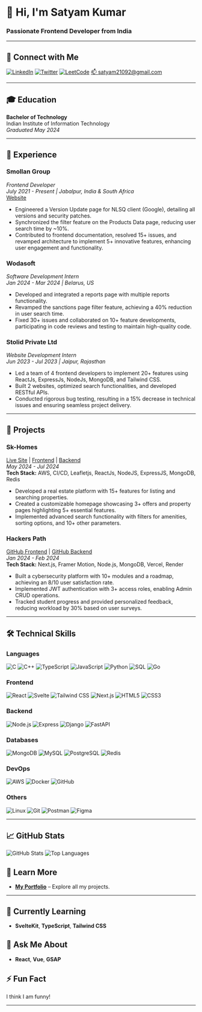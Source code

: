 # 👋 Hi, I'm Satyam Kumar

### Passionate Frontend Developer from India

---

## 🔗 Connect with Me
[![LinkedIn](https://img.shields.io/badge/LinkedIn-0077B5?style=for-the-badge&logo=linkedin&logoColor=white)](https://www.linkedin.com/in/satyam-kumar-iiitj) 
[![Twitter](https://img.shields.io/badge/Twitter-1DA1F2?style=for-the-badge&logo=twitter&logoColor=white)](https://twitter.com/Satyam2192) 
[![LeetCode](https://img.shields.io/badge/LeetCode-FFA116?style=for-the-badge&logo=leetcode&logoColor=black)](https://leetcode.com/Satyam2192) 
[📫 satyam21092@gmail.com](mailto:satyam21092@gmail.com)

---

## 🎓 Education
**Bachelor of Technology**  
Indian Institute of Information Technology  
*Graduated May 2024*

---

## 💼 Experience

### **Smollan Group**  
*Frontend Developer*  
_July 2021 - Present | Jabalpur, India & South Africa_  
[Website](https://sk-p.netlify.app)

- Engineered a Version Update page for NLSQ client (Google), detailing all versions and security patches.
- Synchronized the filter feature on the Products Data page, reducing user search time by ~10%.
- Contributed to frontend documentation, resolved 15+ issues, and revamped architecture to implement 5+ innovative features, enhancing user engagement and functionality.

### **Wodasoft**  
*Software Development Intern*  
_Jan 2024 - Mar 2024 | Belarus, US_

- Developed and integrated a reports page with multiple reports functionality.
- Revamped the sanctions page filter feature, achieving a 40% reduction in user search time.
- Fixed 30+ issues and collaborated on 10+ feature developments, participating in code reviews and testing to maintain high-quality code.

### **Stolid Private Ltd**  
*Website Development Intern*  
_Jun 2023 - Jul 2023 | Jaipur, Rajasthan_

- Led a team of 4 frontend developers to implement 20+ features using ReactJs, ExpressJs, NodeJs, MongoDB, and Tailwind CSS.
- Built 2 websites, optimized search functionalities, and developed RESTful APIs.
- Conducted rigorous bug testing, resulting in a 15% decrease in technical issues and ensuring seamless project delivery.

---

## 🚀 Projects

### **Sk-Homes**  
[Live Site](https://sk-p.netlify.app) | [Frontend](https://github.com/Satyam2192/Sk-Homes-Frontend) | [Backend](https://github.com/Satyam2192/Sk-Homes-Backend)  
*May 2024 - Jul 2024*  
**Tech Stack:** AWS, CI/CD, Leafletjs, ReactJs, NodeJS, ExpressJS, MongoDB, Redis

- Developed a real estate platform with 15+ features for listing and searching properties.
- Created a customizable homepage showcasing 3+ offers and property pages highlighting 5+ essential features.
- Implemented advanced search functionality with filters for amenities, sorting options, and 10+ other parameters.

### **Hackers Path**  
[GitHub Frontend](https://github.com/Satyam2192/Hackers-Path-Frontend) | [GitHub Backend](https://github.com/Satyam2192/Hackers-Path-Backend)  
*Jan 2024 - Feb 2024*  
**Tech Stack:** Next.js, Framer Motion, Node.js, MongoDB, Vercel, Render

- Built a cybersecurity platform with 10+ modules and a roadmap, achieving an 8/10 user satisfaction rate.
- Implemented JWT authentication with 3+ access roles, enabling Admin CRUD operations.
- Tracked student progress and provided personalized feedback, reducing workload by 30% based on user surveys.

---

## 🛠️ Technical Skills

### **Languages**
![C](https://img.shields.io/badge/C-A8B9CC?style=for-the-badge&logo=c&logoColor=white)
![C++](https://img.shields.io/badge/C++-00599C?style=for-the-badge&logo=cplusplus&logoColor=white)
![TypeScript](https://img.shields.io/badge/TypeScript-007ACC?style=for-the-badge&logo=typescript&logoColor=white)
![JavaScript](https://img.shields.io/badge/JavaScript-F7DF1E?style=for-the-badge&logo=javascript&logoColor=black)
![Python](https://img.shields.io/badge/Python-3776AB?style=for-the-badge&logo=python&logoColor=white)
![SQL](https://img.shields.io/badge/SQL-003B57?style=for-the-badge&logo=sql&logoColor=white)
![Go](https://img.shields.io/badge/Go-00ADD8?style=for-the-badge&logo=go&logoColor=white)

### **Frontend**
![React](https://img.shields.io/badge/React-61DAFB?style=for-the-badge&logo=react&logoColor=black)
![Svelte](https://img.shields.io/badge/Svelte-FF3E00?style=for-the-badge&logo=svelte&logoColor=white)
![Tailwind CSS](https://img.shields.io/badge/Tailwind_CSS-38B2AC?style=for-the-badge&logo=tailwind-css&logoColor=white)
![Next.js](https://img.shields.io/badge/Next.js-000000?style=for-the-badge&logo=nextdotjs&logoColor=white)
![HTML5](https://img.shields.io/badge/HTML5-E34F26?style=for-the-badge&logo=html5&logoColor=white)
![CSS3](https://img.shields.io/badge/CSS3-1572B6?style=for-the-badge&logo=css3&logoColor=white)

### **Backend**
![Node.js](https://img.shields.io/badge/Node.js-339933?style=for-the-badge&logo=nodedotjs&logoColor=white)
![Express](https://img.shields.io/badge/Express-000000?style=for-the-badge&logo=express&logoColor=white)
![Django](https://img.shields.io/badge/Django-092E20?style=for-the-badge&logo=django&logoColor=white)
![FastAPI](https://img.shields.io/badge/FastAPI-009688?style=for-the-badge&logo=fastapi&logoColor=white)

### **Databases**
![MongoDB](https://img.shields.io/badge/MongoDB-4EA94B?style=for-the-badge&logo=mongodb&logoColor=white)
![MySQL](https://img.shields.io/badge/MySQL-4479A1?style=for-the-badge&logo=mysql&logoColor=white)
![PostgreSQL](https://img.shields.io/badge/PostgreSQL-336791?style=for-the-badge&logo=postgresql&logoColor=white)
![Redis](https://img.shields.io/badge/Redis-DC382D?style=for-the-badge&logo=redis&logoColor=white)

### **DevOps**
![AWS](https://img.shields.io/badge/Amazon_AWS-232F3E?style=for-the-badge&logo=amazon-aws&logoColor=white)
![Docker](https://img.shields.io/badge/Docker-2496ED?style=for-the-badge&logo=docker&logoColor=white)
![GitHub](https://img.shields.io/badge/GitHub-181717?style=for-the-badge&logo=github&logoColor=white)

### **Others**
![Linux](https://img.shields.io/badge/Linux-FCC624?style=for-the-badge&logo=linux&logoColor=black)
![Git](https://img.shields.io/badge/Git-F05032?style=for-the-badge&logo=git&logoColor=white)
![Postman](https://img.shields.io/badge/Postman-FF6C37?style=for-the-badge&logo=postman&logoColor=white)
![Figma](https://img.shields.io/badge/Figma-F24E1E?style=for-the-badge&logo=figma&logoColor=white)

---

## 📈 GitHub Stats
![GitHub Stats](https://github-readme-stats.vercel.app/api?username=Satyam2192&show_icons=true&theme=radical)
![Top Languages](https://github-readme-stats.vercel.app/api/top-langs/?username=Satyam2192&layout=compact&theme=radical)


## 📝 Learn More
- **[My Portfolio](https://sk-p.netlify.app)** – Explore all my projects.
<!-- - **[My Blog](https://yourbloglink.com)** – Read my latest articles.
- **[My Resume](https://yourresumelink.com)** – Check out my professional experience. 
-->

---

## 🌱 Currently Learning
- **SvelteKit**, **TypeScript**, **Tailwind CSS**

## 💬 Ask Me About
- **React**, **Vue**, **GSAP**

## ⚡ Fun Fact
I think I am funny!

---
